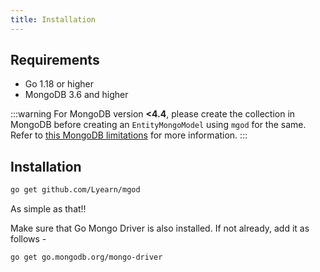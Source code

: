 ```yaml
---
title: Installation
---
```


## Requirements

- Go 1.18 or higher
- MongoDB 3.6 and higher

:::warning
For MongoDB version **<4.4**, please create the collection in MongoDB before creating an `EntityMongoModel` using `mgod` for the same.
Refer to [this MongoDB limitations](https://www.mongodb.com/docs/manual/reference/limits/#operations) for more information.
:::

## Installation

```bash
go get github.com/Lyearn/mgod
```

As simple as that!!

Make sure that Go Mongo Driver is also installed. If not already, add it as follows -

```bash
go get go.mongodb.org/mongo-driver
```

